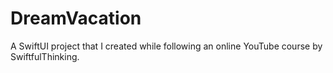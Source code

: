 # DreamVacation
A SwiftUI project that I created while following an online YouTube course by SwiftfulThinking.
